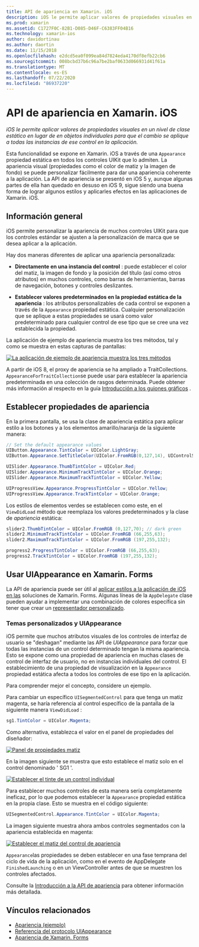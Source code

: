 ```yaml
---
title: API de apariencia en Xamarin. iOS
description: iOS le permite aplicar valores de propiedades visuales en un nivel de clase estático en lugar de en objetos individuales para que el cambio se aplique a todas las instancias de ese control en la aplicación.
ms.prod: xamarin
ms.assetid: C1727F0C-82B1-D085-D46F-C6383FF04B16
ms.technology: xamarin-ios
author: davidortinau
ms.author: daortin
ms.date: 11/15/2018
ms.openlocfilehash: e2dcd5ea0f099ea84d7824eda4170df8efb22cb6
ms.sourcegitcommit: 008bcbd37b6c96a7be2baf0633d066931d41f61a
ms.translationtype: MT
ms.contentlocale: es-ES
ms.lasthandoff: 07/22/2020
ms.locfileid: "86937220"
---
```

# <a name="appearance-api-in-xamarinios"></a>API de apariencia en Xamarin. iOS

_iOS le permite aplicar valores de propiedades visuales en un nivel de clase estático en lugar de en objetos individuales para que el cambio se aplique a todas las instancias de ese control en la aplicación._

Esta funcionalidad se expone en Xamarin. iOS a través de una `Appearance` propiedad estática en todos los controles UIKit que lo admiten. La apariencia visual (propiedades como el color de matiz y la imagen de fondo) se puede personalizar fácilmente para dar una apariencia coherente a la aplicación. La API de apariencia se presentó en iOS 5 y, aunque algunas partes de ella han quedado en desuso en iOS 9, sigue siendo una buena forma de lograr algunos estilos y aplicarles efectos en las aplicaciones de Xamarin. iOS.

## <a name="overview"></a>Información general

iOS permite personalizar la apariencia de muchos controles UIKit para que los controles estándar se ajusten a la personalización de marca que se desea aplicar a la aplicación.

Hay dos maneras diferentes de aplicar una apariencia personalizada:

- **Directamente en una instancia del control** : puede establecer el color del matiz, la imagen de fondo y la posición del título (así como otros atributos) en muchos controles, como barras de herramientas, barras de navegación, botones y controles deslizantes.

- **Establecer valores predeterminados en la propiedad estática de la apariencia** : los atributos personalizables de cada control se exponen a través de la `Appearance` propiedad estática. Cualquier personalización que se aplique a estas propiedades se usará como valor predeterminado para cualquier control de ese tipo que se cree una vez establecida la propiedad.

La aplicación de ejemplo de apariencia muestra los tres métodos, tal y como se muestra en estas capturas de pantallas:

[![La aplicación de ejemplo de apariencia muestra los tres métodos](introduction-to-the-appearance-api-images/appearance01-sml.png)](introduction-to-the-appearance-api-images/appearance01.png#lightbox)

A partir de iOS 8, el proxy de apariencia se ha ampliado a TraitCollections.
 `AppearanceForTraitCollection`se puede usar para establecer la apariencia predeterminada en una colección de rasgos determinada. Puede obtener más información al respecto en la guía [Introducción a los guiones gráficos](~/ios/user-interface/storyboards/unified-storyboards.md) .

## <a name="setting-appearance-properties"></a>Establecer propiedades de apariencia

En la primera pantalla, se usa la clase de apariencia estática para aplicar estilo a los botones y a los elementos amarillo/naranja de la siguiente manera:

```csharp
// Set the default appearance values
UIButton.Appearance.TintColor = UIColor.LightGray;
UIButton.Appearance.SetTitleColor(UIColor.FromRGB(0,127,14), UIControlState.Normal);

UISlider.Appearance.ThumbTintColor = UIColor.Red;
UISlider.Appearance.MinimumTrackTintColor = UIColor.Orange;
UISlider.Appearance.MaximumTrackTintColor = UIColor.Yellow;

UIProgressView.Appearance.ProgressTintColor = UIColor.Yellow;
UIProgressView.Appearance.TrackTintColor = UIColor.Orange;
```

Los estilos de elementos verdes se establecen como este, en el `ViewDidLoad` método que reemplaza los valores predeterminados y la clase de *apariencia* estática:

```csharp
slider2.ThumbTintColor = UIColor.FromRGB (0,127,70); // dark green
slider2.MinimumTrackTintColor = UIColor.FromRGB (66,255,63);
slider2.MaximumTrackTintColor = UIColor.FromRGB (197,255,132);
```

```csharp
progress2.ProgressTintColor = UIColor.FromRGB (66,255,63);
progress2.TrackTintColor = UIColor.FromRGB (197,255,132);
```

## <a name="using-uiappearance-in-xamarinforms"></a>Usar UIAppearance en Xamarin. Forms

La API de apariencia puede ser útil al [aplicar estilos a la aplicación de iOS en las](~/xamarin-forms/platform/ios/formatting.md#uiappearance-api) soluciones de Xamarin. Forms. Algunas líneas de la `AppDelegate` clase pueden ayudar a implementar una combinación de colores específica sin tener que crear un [representador personalizado](~/xamarin-forms/app-fundamentals/custom-renderer/index.md).

### <a name="custom-themes-and-uiappearance"></a>Temas personalizados y UIAppearance

iOS permite que muchos atributos visuales de los controles de interfaz de usuario se "deshagan" mediante las API de *UIAppearance* para forzar que todas las instancias de un control determinado tengan la misma apariencia. Esto se expone como una propiedad de apariencia en muchas clases de control de interfaz de usuario, no en instancias individuales del control. El establecimiento de una propiedad de visualización en la `Appearance` propiedad estática afecta a todos los controles de ese tipo en la aplicación.

Para comprender mejor el concepto, considere un ejemplo.

Para cambiar un específico `UISegmentedControl` para que tenga un matiz magenta, se haría referencia al control específico de la pantalla de la siguiente manera `ViewDidLoad` :

```csharp
sg1.TintColor = UIColor.Magenta;
```

Como alternativa, establezca el valor en el panel de propiedades del diseñador:

[![Panel de propiedades matiz](introduction-to-the-appearance-api-images/propertiespadtint.png)](introduction-to-the-appearance-api-images/propertiespadtint.png#lightbox)

En la imagen siguiente se muestra que esto establece el matiz solo en el control denominado ' SG1 '.

[![Establecer el tinte de un control individual](introduction-to-the-appearance-api-images/image53.png)](introduction-to-the-appearance-api-images/image53.png#lightbox)

Para establecer muchos controles de esta manera sería completamente ineficaz, por lo que podemos establecer la `Appearance` propiedad estática en la propia clase. Esto se muestra en el código siguiente:

```csharp
UISegmentedControl.Appearance.TintColor = UIColor.Magenta;
```

La imagen siguiente muestra ahora ambos controles segmentados con la apariencia establecida en magenta:

[![Establecer el matiz del control de apariencia](introduction-to-the-appearance-api-images/image54.png)](introduction-to-the-appearance-api-images/image54.png#lightbox)

`Appearance`las propiedades se deben establecer en una fase temprana del ciclo de vida de la aplicación, como en el evento de AppDelegate `FinishedLaunching` o en un ViewController antes de que se muestren los controles afectados.

Consulte la [Introducción a la API de apariencia](~/ios/user-interface/ios-ui/introduction-to-the-appearance-api.md) para obtener información más detallada.

## <a name="related-links"></a>Vínculos relacionados

- [Apariencia (ejemplo)](https://docs.microsoft.com/samples/xamarin/ios-samples/appearance)
- [Referencia del protocolo UIAppearance](https://developer.apple.com/library/ios/documentation/UIKit/Reference/UIAppearance_Protocol/)
- [Apariencia de Xamarin. Forms](~/xamarin-forms/platform/ios/formatting.md#uiappearance-api)
